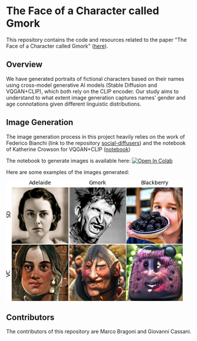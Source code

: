 # The Face of a Character called Gmork

This repository contains the code and resources related to the paper "The Face of a Character called Gmork" ([here](https://escholarship.org/uc/item/8jt0d5cv)).

## Overview

We have generated portraits of fictional characters based on their names using cross-model generative AI models (Stable Diffusion and VQGAN+CLIP), which both rely on the CLIP encoder. Our study aims to understand to what extent image generation captures names' gender and age connotations given different linguistic distributions.


## Image Generation
The image generation process in this project heavily relies on the work of Federico Bianchi (link to the repository [social-diffusers](https://github.com/vinid/social-diffusers)) and the notebook of Katherine Crowson for VQGAN+CLIP ([notebook](https://colab.research.google.com/github/justinjohn0306/VQGAN-CLIP/blob/main/VQGAN%2BCLIP(Updated).ipynb))

The notebook to generate images is available here: [![Open In Colab][colab-badge]][colab-notebook]

[colab-notebook]: <https://colab.research.google.com/drive/1pkfQFwblnzCkbD71nXvNIMuV43n-gADP#scrollTo=Cm8RvhBQ3Hnr>
[colab-badge]: <https://colab.research.google.com/assets/colab-badge.svg>

Here are some examples of the images generated:

![Alt text](dataset/images/character_talking.png?raw=true "characters")

## Contributors

The contributors of this repository are Marco Bragoni and Giovanni Cassani.
